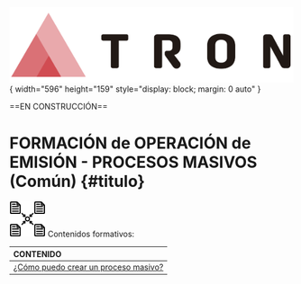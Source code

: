 ![Imagen LOGO](./00-Imagen/logo-TRON.png){ width="596" height="159" style="display: block; margin: 0 auto" }

==EN CONSTRUCCIÓN==

# FORMACIÓN de OPERACIÓN de EMISIÓN - PROCESOS MASIVOS (Común) {#titulo}

![Imagen común](./00-Imagen/icono-emision-comun.png) Contenidos formativos:

| CONTENIDO |
| :---      |
| [¿Cómo puedo crear un proceso masivo?](../../../../../../../01-TRON/01-Documentacion/01-Modulos/03-Emision/02-Operacion/01-Comun/07-Proceso-Masivo/OPERACION-CREAR-proceso-masivo-emision.md#titulo) |

